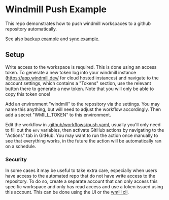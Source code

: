 # Windmill Push Example

This repo demonstrates how to push windmill workspaces to a github repository
automatically.

See also
[backup example](https://github.com/windmill-labs/windmill-backup-example) and
[sync example](https://github.com/windmill-labs/windmill-sync-example).

## Setup

Write access to the workspace is required. This is done using an access token.
To generate a new token log into your windmill instance
(https://app.windmill.dev/ for cloud hosted instances) and navigate to the
account settings, which contains a "Tokens" section, use the relevant button
there to generate a new token. Note that you will only be able to copy this
token once!

Add an environment "windmill" to the repository via the settings. You may name
this anything, but will need to adjust the workflow accordingly. Then add a
secret "WMILL_TOKEN" to this environment.

Edit the workflow in
[.github/workflows/push.yaml](./.github/workflows/push.yaml), usually you'll
only need to fill out the `env` variables, then activate GitHub actions by
navigating to the "Actions" tab in GitHub. You may want to run the action once
manually to see that everything works, in the future the action will be
automatically ran on a schedule.

### Security

In some cases it may be useful to take extra care, especially when users have
access to the automated repo that do not have write access to the repository. To
do so, create a separate account that can only access this specific workspace
and only has read access and use a token issued using this account. This can be
done using the UI or the
[wmill cli](https://github.com/windmill-labs/windmill/blob/main/cli/README.md).
